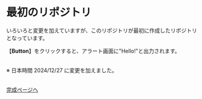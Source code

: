# 最初のリポジトリ

いろいろと変更を加えていますが、このリポジトリが最初に作成したリポジトリとなっています。

【**Button**】をクリックすると、アラート画面に"Hello!"と出力されます。
<br><br>

※ 日本時間 2024/12/27 に変更を加えました。
<br><br>

[完成ページへ](https://yscyber.github.io/github_start/ "https://yscyber.github.io/github_start/")
